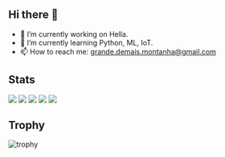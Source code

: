 ## Hi there 👋

- 🔭 I’m currently working on Hella.
- 🌱 I’m currently learning Python, ML, IoT.
- 📫 How to reach me: grande.demais.montanha@gmail.com

## Stats
![](http://github-profile-summary-cards.vercel.app/api/cards/profile-details?username=Daisuke7155&theme=gruvbox)
![](http://github-profile-summary-cards.vercel.app/api/cards/repos-per-language?username=Daisuke7155&theme=gruvbox)
![](http://github-profile-summary-cards.vercel.app/api/cards/most-commit-language?username=Daisuke7155&theme=gruvbox)
![](http://github-profile-summary-cards.vercel.app/api/cards/stats?username=Daisuke7155&theme=gruvbox)
![](http://github-profile-summary-cards.vercel.app/api/cards/productive-time?username=Daisuke7155&theme=gruvbox&utcOffset=9)

## Trophy
![trophy](https://github-profile-trophy.vercel.app/?username=Daisuke7155&theme=gruvbox)
